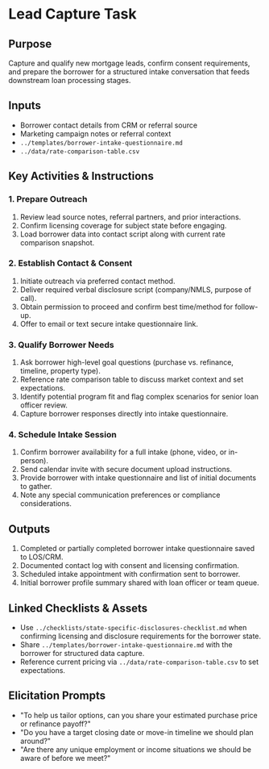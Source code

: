 <!-- Powered by BMAD™ Core -->

# Lead Capture Task

## Purpose

Capture and qualify new mortgage leads, confirm consent requirements, and prepare the borrower for a structured intake conversation that feeds downstream loan processing stages.

## Inputs

- Borrower contact details from CRM or referral source
- Marketing campaign notes or referral context
- `../templates/borrower-intake-questionnaire.md`
- `../data/rate-comparison-table.csv`

## Key Activities & Instructions

### 1. Prepare Outreach

1. Review lead source notes, referral partners, and prior interactions.
2. Confirm licensing coverage for subject state before engaging.
3. Load borrower data into contact script along with current rate comparison snapshot.

### 2. Establish Contact & Consent

1. Initiate outreach via preferred contact method.
2. Deliver required verbal disclosure script (company/NMLS, purpose of call).
3. Obtain permission to proceed and confirm best time/method for follow-up.
4. Offer to email or text secure intake questionnaire link.

### 3. Qualify Borrower Needs

1. Ask borrower high-level goal questions (purchase vs. refinance, timeline, property type).
2. Reference rate comparison table to discuss market context and set expectations.
3. Identify potential program fit and flag complex scenarios for senior loan officer review.
4. Capture borrower responses directly into intake questionnaire.

### 4. Schedule Intake Session

1. Confirm borrower availability for a full intake (phone, video, or in-person).
2. Send calendar invite with secure document upload instructions.
3. Provide borrower with intake questionnaire and list of initial documents to gather.
4. Note any special communication preferences or compliance considerations.

## Outputs

1. Completed or partially completed borrower intake questionnaire saved to LOS/CRM.
2. Documented contact log with consent and licensing confirmation.
3. Scheduled intake appointment with confirmation sent to borrower.
4. Initial borrower profile summary shared with loan officer or team queue.

## Linked Checklists & Assets

- Use `../checklists/state-specific-disclosures-checklist.md` when confirming licensing and disclosure requirements for the borrower state.
- Share `../templates/borrower-intake-questionnaire.md` with the borrower for structured data capture.
- Reference current pricing via `../data/rate-comparison-table.csv` to set expectations.

## Elicitation Prompts

- "To help us tailor options, can you share your estimated purchase price or refinance payoff?"
- "Do you have a target closing date or move-in timeline we should plan around?"
- "Are there any unique employment or income situations we should be aware of before we meet?"

